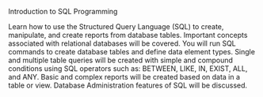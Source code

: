 Introduction to SQL Programming

Learn how to use the Structured Query Language (SQL) to create, manipulate, and create reports from database tables. Important concepts associated with relational databases will be covered. You will run SQL commands to create database tables and define data element types. Single and multiple table queries will be created with simple and compound conditions using SQL operators such as: BETWEEN, LIKE, IN, EXIST, ALL, and ANY. Basic and complex reports will be created based on data in a table or view. Database Administration features of SQL will be discussed.

